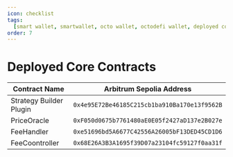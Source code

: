 ```yaml
---
icon: checklist
tags:
  [smart wallet, smartwallet, octo wallet, octodefi wallet, deployed contracts]
order: 7
---
```


# Deployed Core Contracts

| Contract Name           | Arbitrum Sepolia Address                     |
| ----------------------- | -------------------------------------------- |
| Strategy Builder Plugin | `0x4e95E72Be46185C215cb1ba910Ba170e13f9562B` |
| PriceOracle             | `0xF050d0675b7761480aE0E05f2427aD137e2B027e` |
| FeeHandler              | `0xe51696bd5A6677C42556A26005bF13DED45CD1D6` |
| FeeCoontroller          | `0x68E26A3B3A1695f39D07a23104fc59127f0aa31f` |

<!-- # Deployed Action Contracts

# Deplloyed Condition Contracts -->
